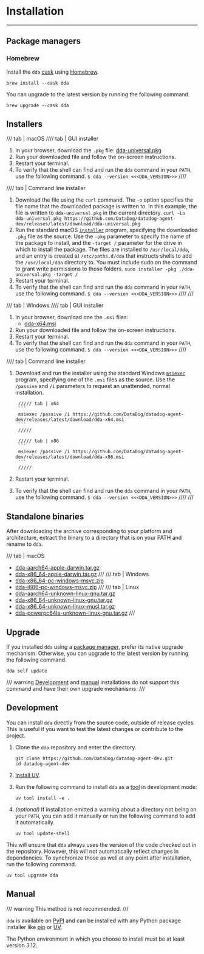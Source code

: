# Installation

-----

## Package managers

### Homebrew

Install the `dda` [cask](https://formulae.brew.sh/cask/dda) using [Homebrew](https://brew.sh).

```
brew install --cask dda
```

You can upgrade to the latest version by running the following command.

```
brew upgrade --cask dda
```

## Installers

/// tab | macOS
//// tab | GUI installer
1. In your browser, download the `.pkg` file: [dda-universal.pkg](https://github.com/DataDog/datadog-agent-dev/releases/latest/download/dda-universal.pkg)
2. Run your downloaded file and follow the on-screen instructions.
3. Restart your terminal.
4. To verify that the shell can find and run the `dda` command in your `PATH`, use the following command.
        ```
        $ dda --version
        <<<DDA_VERSION>>>
        ```
////

//// tab | Command line installer
1. Download the file using the `curl` command. The `-o` option specifies the file name that the downloaded package is written to. In this example, the file is written to `dda-universal.pkg` in the current directory.
        ```
        curl -Lo dda-universal.pkg https://github.com/DataDog/datadog-agent-dev/releases/latest/download/dda-universal.pkg
        ```
2. Run the standard macOS [`installer`](https://ss64.com/osx/installer.html) program, specifying the downloaded `.pkg` file as the source. Use the `-pkg` parameter to specify the name of the package to install, and the `-target /` parameter for the drive in which to install the package. The files are installed to `/usr/local/dda`, and an entry is created at `/etc/paths.d/dda` that instructs shells to add the `/usr/local/dda` directory to. You must include sudo on the command to grant write permissions to those folders.
        ```
        sudo installer -pkg ./dda-universal.pkg -target /
        ```
3. Restart your terminal.
4. To verify that the shell can find and run the `dda` command in your `PATH`, use the following command.
        ```
        $ dda --version
        <<<DDA_VERSION>>>
        ```
////
///

/// tab | Windows
//// tab | GUI installer
1. In your browser, download one the `.msi` files:
      - [dda-x64.msi](https://github.com/DataDog/datadog-agent-dev/releases/latest/download/dda-x64.msi)
2. Run your downloaded file and follow the on-screen instructions.
3. Restart your terminal.
4. To verify that the shell can find and run the `dda` command in your `PATH`, use the following command.
        ```
        $ dda --version
        <<<DDA_VERSION>>>
        ```
////

//// tab | Command line installer
1. Download and run the installer using the standard Windows [`msiexec`](https://learn.microsoft.com/en-us/windows-server/administration/windows-commands/msiexec) program, specifying one of the `.msi` files as the source. Use the `/passive` and `/i` parameters to request an unattended, normal installation.

        ///// tab | x64
        ```
        msiexec /passive /i https://github.com/DataDog/datadog-agent-dev/releases/latest/download/dda-x64.msi
        ```
        /////

        ///// tab | x86
        ```
        msiexec /passive /i https://github.com/DataDog/datadog-agent-dev/releases/latest/download/dda-x86.msi
        ```
        /////
2. Restart your terminal.
3. To verify that the shell can find and run the `dda` command in your `PATH`, use the following command.
        ```
        $ dda --version
        <<<DDA_VERSION>>>
        ```
////
///

## Standalone binaries

After downloading the archive corresponding to your platform and architecture, extract the binary to a directory that is on your PATH and rename to `dda`.

/// tab | macOS
- [dda-aarch64-apple-darwin.tar.gz](https://github.com/DataDog/datadog-agent-dev/releases/latest/download/dda-aarch64-apple-darwin.tar.gz)
- [dda-x86_64-apple-darwin.tar.gz](https://github.com/DataDog/datadog-agent-dev/releases/latest/download/dda-x86_64-apple-darwin.tar.gz)
///
/// tab | Windows
- [dda-x86_64-pc-windows-msvc.zip](https://github.com/DataDog/datadog-agent-dev/releases/latest/download/dda-x86_64-pc-windows-msvc.zip)
- [dda-i686-pc-windows-msvc.zip](https://github.com/DataDog/datadog-agent-dev/releases/latest/download/dda-i686-pc-windows-msvc.zip)
///
/// tab | Linux
- [dda-aarch64-unknown-linux-gnu.tar.gz](https://github.com/DataDog/datadog-agent-dev/releases/latest/download/dda-aarch64-unknown-linux-gnu.tar.gz)
- [dda-x86_64-unknown-linux-gnu.tar.gz](https://github.com/DataDog/datadog-agent-dev/releases/latest/download/dda-x86_64-unknown-linux-gnu.tar.gz)
- [dda-x86_64-unknown-linux-musl.tar.gz](https://github.com/DataDog/datadog-agent-dev/releases/latest/download/dda-x86_64-unknown-linux-musl.tar.gz)
- [dda-powerpc64le-unknown-linux-gnu.tar.gz](https://github.com/DataDog/datadog-agent-dev/releases/latest/download/dda-powerpc64le-unknown-linux-gnu.tar.gz)
///

## Upgrade

If you installed `dda` using a [package manager](#package-managers), prefer its native upgrade mechanism. Otherwise, you can upgrade to the latest version by running the following command.

```
dda self update
```

/// warning
[Development](#development) and [manual](#manual) installations do not support this command and have their own upgrade mechanisms.
///

## Development

You can install `dda` directly from the source code, outside of release cycles. This is useful if you want to test the latest changes or contribute to the project.

1. Clone the `dda` repository and enter the directory.

      ```
      git clone https://github.com/DataDog/datadog-agent-dev.git
      cd datadog-agent-dev
      ```

2. [Install UV](https://docs.astral.sh/uv/getting-started/installation/).
3. Run the following command to install `dda` as a [tool](https://docs.astral.sh/uv/guides/tools/#installing-tools) in development mode:

      ```
      uv tool install -e .
      ```

4. *(optional)* If installation emitted a warning about a directory not being on your `PATH`, you can add it manually or run the following command to add it automatically.

      ```
      uv tool update-shell
      ```

This will ensure that `dda` always uses the version of the code checked out in the repository. However, this will not automatically reflect changes in dependencies. To synchronize those as well at any point after installation, run the following command.

```
uv tool upgrade dda
```

## Manual

/// warning
This method is not recommended.
///

`dda` is available on [PyPI](https://pypi.org/project/dda/) and can be installed with any Python package installer like [pip](https://github.com/pypa/pip) or [UV](https://github.com/astral-sh/uv).

The Python environment in which you choose to install must be at least version 3.12.
